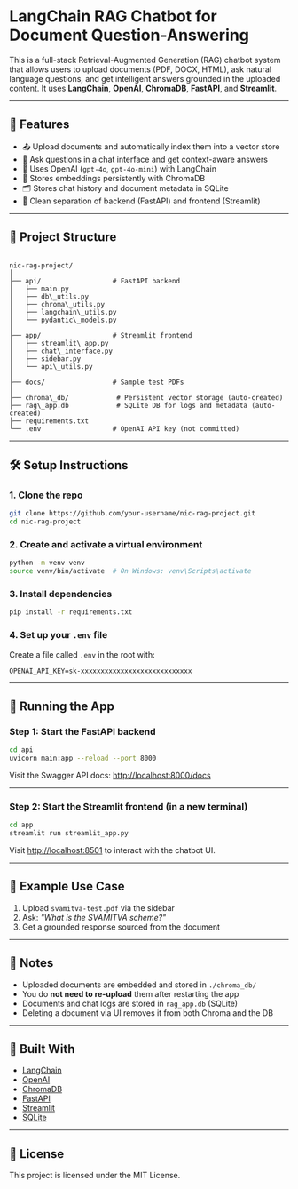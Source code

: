 # LangChain RAG Chatbot for Document Question-Answering

This is a full-stack Retrieval-Augmented Generation (RAG) chatbot system that allows users to upload documents (PDF, DOCX, HTML), ask natural language questions, and get intelligent answers grounded in the uploaded content. It uses **LangChain**, **OpenAI**, **ChromaDB**, **FastAPI**, and **Streamlit**.

---

## 🚀 Features

- 📤 Upload documents and automatically index them into a vector store
- 💬 Ask questions in a chat interface and get context-aware answers
- 🧠 Uses OpenAI (`gpt-4o`, `gpt-4o-mini`) with LangChain
- 💾 Stores embeddings persistently with ChromaDB
- 🗂️ Stores chat history and document metadata in SQLite
- 🔧 Clean separation of backend (FastAPI) and frontend (Streamlit)

---

## 📂 Project Structure

```

nic-rag-project/
│
├── api/                  # FastAPI backend
│   ├── main.py
│   ├── db\_utils.py
│   ├── chroma\_utils.py
│   ├── langchain\_utils.py
│   └── pydantic\_models.py
│
├── app/                  # Streamlit frontend
│   ├── streamlit\_app.py
│   ├── chat\_interface.py
│   ├── sidebar.py
│   └── api\_utils.py
│
├── docs/                 # Sample test PDFs
│
├── chroma\_db/            # Persistent vector storage (auto-created)
├── rag\_app.db            # SQLite DB for logs and metadata (auto-created)
├── requirements.txt
└── .env                  # OpenAI API key (not committed)

````

---

## 🛠️ Setup Instructions

### 1. Clone the repo

```bash
git clone https://github.com/your-username/nic-rag-project.git
cd nic-rag-project
````

### 2. Create and activate a virtual environment

```bash
python -m venv venv
source venv/bin/activate  # On Windows: venv\Scripts\activate
```

### 3. Install dependencies

```bash
pip install -r requirements.txt
```

### 4. Set up your `.env` file

Create a file called `.env` in the root with:

```env
OPENAI_API_KEY=sk-xxxxxxxxxxxxxxxxxxxxxxxxxxxx
```

---

## 🔧 Running the App

### Step 1: Start the FastAPI backend

```bash
cd api
uvicorn main:app --reload --port 8000
```

Visit the Swagger API docs: [http://localhost:8000/docs](http://localhost:8000/docs)

---

### Step 2: Start the Streamlit frontend (in a new terminal)

```bash
cd app
streamlit run streamlit_app.py
```

Visit [http://localhost:8501](http://localhost:8501) to interact with the chatbot UI.

---

## 🧪 Example Use Case

1. Upload `svamitva-test.pdf` via the sidebar
2. Ask: *"What is the SVAMITVA scheme?"*
3. Get a grounded response sourced from the document

---

## 📌 Notes

* Uploaded documents are embedded and stored in `./chroma_db/`
* You do **not need to re-upload** them after restarting the app
* Documents and chat logs are stored in `rag_app.db` (SQLite)
* Deleting a document via UI removes it from both Chroma and the DB

---

## 🧱 Built With

* [LangChain](https://www.langchain.com/)
* [OpenAI](https://openai.com/)
* [ChromaDB](https://www.trychroma.com/)
* [FastAPI](https://fastapi.tiangolo.com/)
* [Streamlit](https://streamlit.io/)
* [SQLite](https://sqlite.org/)

---

## 📝 License

This project is licensed under the MIT License.
